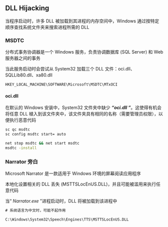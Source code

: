 ## DLL Hijacking

当程序启动时，许多 DLL 被加载到其进程的内存空间中，Windows 通过按特定顺序查找系统文件夹来搜索进程所需的 DLL

### MSDTC

分布式事务协调器是一个 Windows 服务，负责协调数据库 (SQL Server) 和 Web 服务器之间的事务

当此服务启动时会尝试从 System32 加载三个 DLL 文件：oci.dll、SQLLib80.dll、xa80.dll

```cmd
HKEY_LOCAL_MACHINE\SOFTWARE\Microsoft\MSDTC\MTxOCI
```

#### oci.dll

在默认的 Windows 安装中，System32 文件夹中缺少 ***“oci.dll ”***。这使得有机会将任意 DLL 植入到该文件夹中，该文件夹具有相同的名称（需要管理员权限），以便执行恶意代码

```cmd
sc qc msdtc
sc config msdtc start= auto

net stop msdtc && net start msdtc
msdtc -install
```

### Narrator 旁白

Microsoft Narrator 是一款适用于 Windows 环境的屏幕阅读应用程序

本地化设置相关的 DLL 丢失 (MSTTSLocEnUS.DLL)，并且可能被滥用来执行任意代码

当“ *Narrator.exe* ”进程启动时，DLL 将被加载到该进程中

```cmd
# 系统语言为中文时，可能不起作用

C:\Windows\System32\Speech\Engines\TTS\MSTTSLocEnUS.DLL
```

